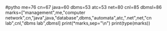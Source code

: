 #pytho
me=76 
cn=67 
java=60 
dbms=53 
atc=53 
net=80 
cnl=85 
dbmsl=86 
marks=["management",me,"computer network",cn,"java",java,"database",dbms,"automata",atc,".net",net,"cn lab",cnl,"dbms lab",dbmsl] 
print(*marks,sep="\n") 
print(type(marks))
